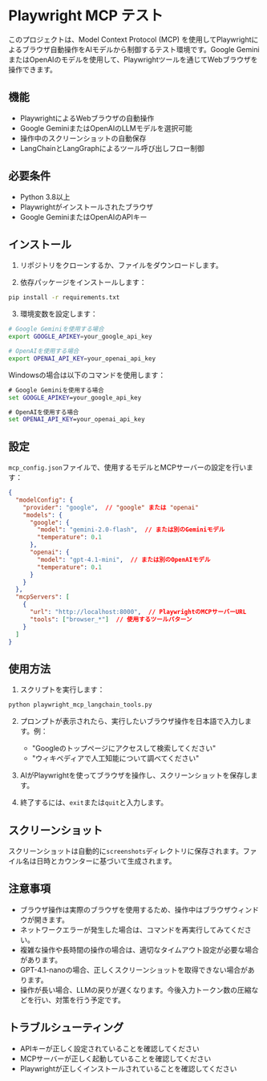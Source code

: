 # Playwright MCP テスト

このプロジェクトは、Model Context Protocol (MCP) を使用してPlaywrightによるブラウザ自動操作をAIモデルから制御するテスト環境です。Google GeminiまたはOpenAIのモデルを使用して、Playwrightツールを通じてWebブラウザを操作できます。

## 機能

- PlaywrightによるWebブラウザの自動操作
- Google GeminiまたはOpenAIのLLMモデルを選択可能
- 操作中のスクリーンショットの自動保存
- LangChainとLangGraphによるツール呼び出しフロー制御

## 必要条件

- Python 3.8以上
- Playwrightがインストールされたブラウザ
- Google GeminiまたはOpenAIのAPIキー

## インストール

1. リポジトリをクローンするか、ファイルをダウンロードします。

2. 依存パッケージをインストールします：

```bash
pip install -r requirements.txt
```

3. 環境変数を設定します：

```bash
# Google Geminiを使用する場合
export GOOGLE_APIKEY=your_google_api_key

# OpenAIを使用する場合
export OPENAI_API_KEY=your_openai_api_key
```

Windowsの場合は以下のコマンドを使用します：

```cmd
# Google Geminiを使用する場合
set GOOGLE_APIKEY=your_google_api_key

# OpenAIを使用する場合
set OPENAI_API_KEY=your_openai_api_key
```

## 設定

`mcp_config.json`ファイルで、使用するモデルとMCPサーバーの設定を行います：

```json
{
  "modelConfig": {
    "provider": "google",  // "google" または "openai"
    "models": {
      "google": {
        "model": "gemini-2.0-flash",  // または別のGeminiモデル
        "temperature": 0.1
      },
      "openai": {
        "model": "gpt-4.1-mini",  // または別のOpenAIモデル
        "temperature": 0.1
      }
    }
  },
  "mcpServers": [
    {
      "url": "http://localhost:8000",  // PlaywrightのMCPサーバーURL
      "tools": ["browser_*"]  // 使用するツールパターン
    }
  ]
}
```

## 使用方法

1. スクリプトを実行します：

```bash
python playwright_mcp_langchain_tools.py
```

2. プロンプトが表示されたら、実行したいブラウザ操作を日本語で入力します。例：
   - "Googleのトップページにアクセスして検索してください"
   - "ウィキペディアで人工知能について調べてください"

3. AIがPlaywrightを使ってブラウザを操作し、スクリーンショットを保存します。

4. 終了するには、`exit`または`quit`と入力します。

## スクリーンショット

スクリーンショットは自動的に`screenshots`ディレクトリに保存されます。ファイル名は日時とカウンターに基づいて生成されます。

## 注意事項

- ブラウザ操作は実際のブラウザを使用するため、操作中はブラウザウィンドウが開きます。
- ネットワークエラーが発生した場合は、コマンドを再実行してみてください。
- 複雑な操作や長時間の操作の場合は、適切なタイムアウト設定が必要な場合があります。
- GPT-4.1-nanoの場合、正しくスクリーンショットを取得できない場合があります。
- 操作が長い場合、LLMの戻りが遅くなります。今後入力トークン数の圧縮などを行い、対策を行う予定です。

## トラブルシューティング

- APIキーが正しく設定されていることを確認してください
- MCPサーバーが正しく起動していることを確認してください
- Playwrightが正しくインストールされていることを確認してください